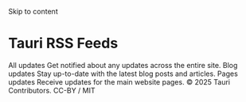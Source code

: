 Skip to content
# Tauri RSS Feeds
All updates Get notified about any updates across the entire site.
Blog updates Stay up-to-date with the latest blog posts and articles.
Pages updates Receive updates for the main website pages.
© 2025 Tauri Contributors. CC-BY / MIT
